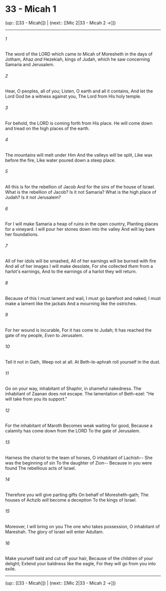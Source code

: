 # 33 - Micah 1

(up:: [[33 - Micah]]) | (next:: [[Mic 2|33 - Micah 2 →]])

***


###### 1 
The word of the LORD which came _to_ Micah of Moresheth in the days of Jotham, Ahaz _and_ Hezekiah, kings of Judah, which he saw concerning Samaria and Jerusalem. 

###### 2 
Hear, O peoples, all of you; Listen, O earth and all it contains, And let the Lord God be a witness against you, The Lord from His holy temple. 

###### 3 
For behold, the LORD is coming forth from His place. He will come down and tread on the high places of the earth. 

###### 4 
The mountains will melt under Him And the valleys will be split, Like wax before the fire, Like water poured down a steep place. 

###### 5 
All this is for the rebellion of Jacob And for the sins of the house of Israel. What is the rebellion of Jacob? Is it not Samaria? What is the high place of Judah? Is it not Jerusalem? 

###### 6 
For I will make Samaria a heap of ruins in the open country, Planting places for a vineyard. I will pour her stones down into the valley And will lay bare her foundations. 

###### 7 
All of her idols will be smashed, All of her earnings will be burned with fire And all of her images I will make desolate, For she collected _them_ from a harlot's earnings, And to the earnings of a harlot they will return. 

###### 8 
Because of this I must lament and wail, I must go barefoot and naked; I must make a lament like the jackals And a mourning like the ostriches. 

###### 9 
For her wound is incurable, For it has come to Judah; It has reached the gate of my people, _Even_ to Jerusalem. 

###### 10 
Tell it not in Gath, Weep not at all. At Beth-le-aphrah roll yourself in the dust. 

###### 11 
Go on your way, inhabitant of Shaphir, in shameful nakedness. The inhabitant of Zaanan does not escape. The lamentation of Beth-ezel: "He will take from you its support." 

###### 12 
For the inhabitant of Maroth Becomes weak waiting for good, Because a calamity has come down from the LORD To the gate of Jerusalem. 

###### 13 
Harness the chariot to the team of horses, O inhabitant of Lachish-- She was the beginning of sin To the daughter of Zion-- Because in you were found The rebellious acts of Israel. 

###### 14 
Therefore you will give parting gifts On behalf of Moresheth-gath; The houses of Achzib _will_ become a deception To the kings of Israel. 

###### 15 
Moreover, I will bring on you The one who takes possession, O inhabitant of Mareshah. The glory of Israel will enter Adullam. 

###### 16 
Make yourself bald and cut off your hair, Because of the children of your delight; Extend your baldness like the eagle, For they will go from you into exile.

***

(up:: [[33 - Micah]]) | (next:: [[Mic 2|33 - Micah 2 →]])
